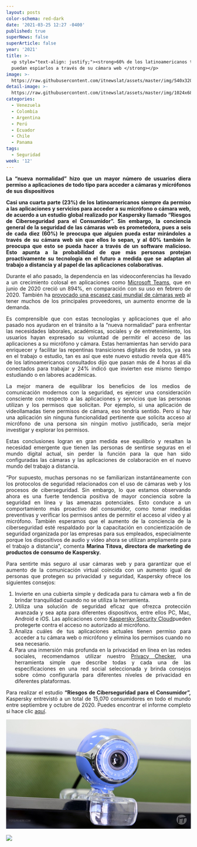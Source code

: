 ```yaml
---
layout: posts
color-schema: red-dark
date: '2021-03-25 12:27 -0400'
published: true
superNews: false
superArticle: false
year: '2021'
title: >-
  <p style="text-align: justify;"><strong>60% de los latinoamericanos teme que
  puedan espiarlos a través de su cámara web </strong></p>
image: >-
  https://raw.githubusercontent.com/itnewslat/assets/master/img/540x320/webcam-p.jpg
detail-image: >-
  https://raw.githubusercontent.com/itnewslat/assets/master/img/1024x680/webcam-g.jpg
categories:
  - Venezuela
  - Colombia
  - Argentina
  - Perú
  - Ecuador
  - Chile
  - Panama
tags:
  - Seguridad
week: '12'
---
```


<p style="text-align: justify;"><strong>La “nueva normalidad” hizo que un mayor número de usuarios diera permiso a aplicaciones de todo tipo para acceder a cámaras y micrófonos de sus dispositivos</strong></p>

<p style="text-align: justify;"><strong>Casi una cuarta parte (23%) de los latinoamericanos siempre da permiso a las aplicaciones y servicios para acceder a su micrófono o cámara web, de acuerdo a un estudio global realizado por Kaspersky llamado “Riesgos de Ciberseguridad para el Consumidor”. Sin embargo, la conciencia general de la seguridad de las cámaras web es prometedora, pues a seis de cada diez (60%) le preocupa que alguien pueda estar mirándoles a través de su cámara web sin que ellos lo sepan, y al 60% también le preocupa que esto se pueda hacer a través de un software malicioso. Esto apunta a la probabilidad de que más personas protejan proactivamente su tecnología en el futuro a medida que se adaptan al trabajo a distancia y al papel de las aplicaciones colaborativas.</strong></p>

<p style="text-align: justify;">Durante el año pasado, la dependencia en las videoconferencias ha llevado a un crecimiento colosal en aplicaciones como <a href="https://www.computerweekly.com/news/252485100/Microsoft-Teams-usage-growth-surpasses-Zoom#:~:text=As%20of%2014%20June%2C%20use,Zoom%20use%20grew%20by%20677%25."> Microsoft Teams</a>, que en junio de 2020 creció un 894%, en comparación con su uso en febrero de 2020. También ha <a href="https://www.bbc.com/news/technology-53506401">provocado una escasez casi mundial de cámaras web</a> al tener muchos de los principales proveedores, un aumento enorme de la demanda.</p>

<p style="text-align: justify;">Es comprensible que con estas tecnologías y aplicaciones que el año pasado nos ayudaron en el tránsito a la “nueva normalidad” para enfrentar las necesidades laborales, académicas, sociales y de entretenimiento, los usuarios hayan expresado su voluntad de permitir el acceso de las aplicaciones a su micrófono y cámara. Estas herramientas han servido para enriquecer y facilitar las repentinas transiciones digitales de todos, ya sea en el trabajo o estudio, tan es así que este nuevo estudio revela que 48% de los latinoamericanos consultados dijo que pasan más de 4 horas al día conectados para trabajar y 24% indicó que invierten ese mismo tiempo estudiando o en labores académicas.</p>

<p style="text-align: justify;">La mejor manera de equilibrar los beneficios de los medios de comunicación modernos con la seguridad, es ejercer una consideración consciente con respecto a las aplicaciones y servicios que las personas utilizan y los permisos que solicitan. Por ejemplo, si una aplicación de videollamadas tiene permisos de cámara, eso tendría sentido. Pero si hay una aplicación sin ninguna funcionalidad pertinente que solicita acceso al micrófono de una persona sin ningún motivo justificado, sería mejor investigar y explorar los permisos.</p>
<p style="text-align: justify;">Estas conclusiones logran en gran medida ese equilibrio y resaltan la necesidad emergente que tienen las personas de sentirse seguras en el mundo digital actual, sin perder la función para la que han sido configuradas las cámaras y las aplicaciones de colaboración en el nuevo mundo del trabajo a distancia.</p>
<p style="text-align: justify;">“Por supuesto, muchas personas no se familiarizan instantáneamente con los protocolos de seguridad relacionados con el uso de cámaras web y los procesos de ciberseguridad. Sin embargo, lo que estamos observando ahora es una fuerte tendencia positiva de mayor conciencia sobre la seguridad en línea y las amenazas potenciales. Esto conduce a un comportamiento más proactivo del consumidor, como tomar medidas preventivas y verificar los permisos antes de permitir el acceso al vídeo y al micrófono. También esperamos que el aumento de la conciencia de la ciberseguridad esté respaldado por la capacitación en concientización de seguridad organizada por las empresas para sus empleados, especialmente porque los dispositivos de audio y vídeo ahora se utilizan ampliamente para el trabajo a distancia", comenta <strong>Marina Titova, directora de marketing de productos de consumo de Kaspersky.</strong></p>
<p style="text-align: justify;">Para sentirte más seguro al usar cámaras web y para garantizar que el aumento de la comunicación virtual coincida con un aumento igual de personas que protegen su privacidad y seguridad, Kaspersky ofrece los siguientes consejos:</p>

<ol style="text-align: justify;">
	<li>Invierte en una cubierta simple y dedicada para tu cámara web a fin de brindar tranquilidad cuando no se utiliza la herramienta.</li>
	<li>Utiliza una solución de seguridad eficaz que ofrezca protección avanzada y sea apta para diferentes dispositivos, entre ellos PC, Mac, Android e iOS. Las aplicaciones como <a href="https://latam.kaspersky.com/security-cloud">Kaspersky Security Cloud</a>pueden protegerte contra el acceso no autorizado al micrófono.</li>
	<li>Analiza cuáles de tus aplicaciones actuales tienen permiso para acceder a tu cámara web o micrófono y elimina los permisos cuando no sea necesario.</li>
	<li>Para una inmersión más profunda en la privacidad en línea en las redes sociales, recomendamos utilizar nuestro <a href="https://privacy.kaspersky.com/">Privacy Checker</a>, una herramienta simple que describe todas y cada una de las especificaciones en una red social seleccionada y brinda consejos sobre cómo configurarla para diferentes niveles de privacidad en diferentes plataformas.</li>
</ol>
<p style="text-align: justify;">Para realizar el estudio <strong>“Riesgos de Ciberseguridad para el Consumidor”, </strong>Kaspersky entrevistó a un total de 15,070 consumidores en todo el mundo entre septiembre y octubre de 2020. Puedes encontrar el informe completo si hace clic <a href="https://media.kasperskydaily.com/wp-content/uploads/sites/92/2021/03/16090300/consumer-appetite-versus-action-report.pdf">aquí</a>.</p>

![](https://raw.githubusercontent.com/itnewslat/assets/master/img/540x320/webcam-p.jpg)

<img src="https://tracker.metricool.com/c3po.jpg?hash=56f88a41e39ab42c063cc51676587a04"/>